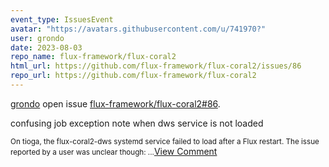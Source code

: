 ```yaml
---
event_type: IssuesEvent
avatar: "https://avatars.githubusercontent.com/u/741970?"
user: grondo
date: 2023-08-03
repo_name: flux-framework/flux-coral2
html_url: https://github.com/flux-framework/flux-coral2/issues/86
repo_url: https://github.com/flux-framework/flux-coral2
---
```


<a href='https://github.com/grondo' target='_blank'>grondo</a> open issue <a href='https://github.com/flux-framework/flux-coral2/issues/86' target='_blank'>flux-framework/flux-coral2#86</a>.

<p>confusing job exception note when dws service is not loaded</p><small>On tioga, the flux-coral2-dws systemd service failed to load after a Flux restart. The issue reported by a user was unclear though:...</small><a href='https://github.com/flux-framework/flux-coral2/issues/86' target='_blank'>View Comment</a>